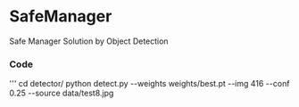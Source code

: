 # SafeManager
Safe Manager Solution by Object Detection

### Code
'''
cd detector/
python detect.py --weights weights/best.pt --img 416 --conf 0.25 --source data/test8.jpg
```
